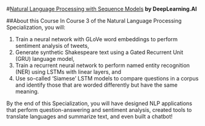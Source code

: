 #[Natural Language Processing with Sequence Models](https://www.coursera.org/learn/sequence-models-in-nlp)
**by DeepLearning.AI**

##About this Course
In Course 3 of the Natural Language Processing Specialization, you will:
1. Train a neural network with GLoVe word embeddings to perform sentiment analysis of tweets,
2. Generate synthetic Shakespeare text using a Gated Recurrent Unit (GRU) language model,
3. Train a recurrent neural network to perform named entity recognition (NER) using LSTMs with linear layers, and 
4. Use so-called ‘Siamese’ LSTM models to compare questions in a corpus and identify those that are worded differently but have the same meaning.

By the end of this Specialization, you will have designed NLP applications that perform question-answering and sentiment analysis, created tools to translate languages and summarize text, and even built a chatbot!